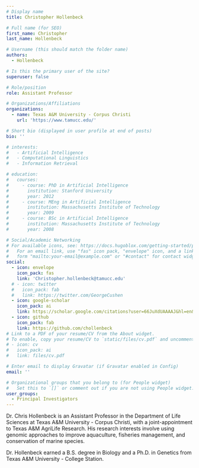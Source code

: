 ```yaml
---
# Display name
title: Christopher Hollenbeck

# Full name (for SEO)
first_name: Christopher
last_name: Hollenbeck

# Username (this should match the folder name)
authors:
  - Hollenbeck

# Is this the primary user of the site?
superuser: false

# Role/position
role: Assistant Professor

# Organizations/Affiliations
organizations:
  - name: Texas A&M University - Corpus Christi
    url: 'https://www.tamucc.edu/'

# Short bio (displayed in user profile at end of posts)
bio: ''

# interests:
#   - Artificial Intelligence
#   - Computational Linguistics
#   - Information Retrieval

# education:
#   courses:
#     - course: PhD in Artificial Intelligence
#       institution: Stanford University
#       year: 2012
#     - course: MEng in Artificial Intelligence
#       institution: Massachusetts Institute of Technology
#       year: 2009
#     - course: BSc in Artificial Intelligence
#       institution: Massachusetts Institute of Technology
#       year: 2008

# Social/Academic Networking
# For available icons, see: https://docs.hugoblox.com/getting-started/page-builder/#icons
#   For an email link, use "fas" icon pack, "envelope" icon, and a link in the
#   form "mailto:your-email@example.com" or "#contact" for contact widget.
social:
  - icon: envelope
    icon_pack: fas
    link: 'Christopher.hollenbeck@tamucc.edu'
  # - icon: twitter
  #   icon_pack: fab
  #   link: https://twitter.com/GeorgeCushen
  - icon: google-scholar
    icon_pack: ai
    link: https://scholar.google.com/citations?user=66JuXdUAAAAJ&hl=en&oi=ao
  - icon: github
    icon_pack: fab
    link: https://github.com/chollenbeck
# Link to a PDF of your resume/CV from the About widget.
# To enable, copy your resume/CV to `static/files/cv.pdf` and uncomment the lines below.
# - icon: cv
#   icon_pack: ai
#   link: files/cv.pdf

# Enter email to display Gravatar (if Gravatar enabled in Config)
email: ''

# Organizational groups that you belong to (for People widget)
#   Set this to `[]` or comment out if you are not using People widget.
user_groups:
  - Principal Investigators
---
```


Dr. Chris Hollenbeck is an Assistant Professor in the Department of
Life Sciences at Texas A&M University - Corpus Christi, with a
joint-appointment to Texas A&M AgriLife Research. His research
interests involve using genomic approaches to improve aquaculture,
fisheries management, and conservation of marine species.

Dr. Hollenbeck earned a B.S. degree in Biology and a Ph.D. in Genetics
from Texas A&M University - College Station.
